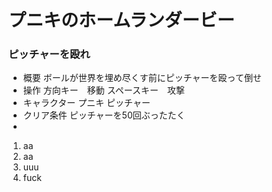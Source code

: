 # プニキのホームランダービー
### ピッチャーを殴れ

- 概要
ボールが世界を埋め尽くす前にピッチャーを殴って倒せ
- 操作
方向キー　移動
スペースキー　攻撃
- キャラクター
プニキ
ピッチャー
- クリア条件
ピッチャーを50回ぶったたく
- 
1. aa
1. aa
 1. uuu
  1. fuck
